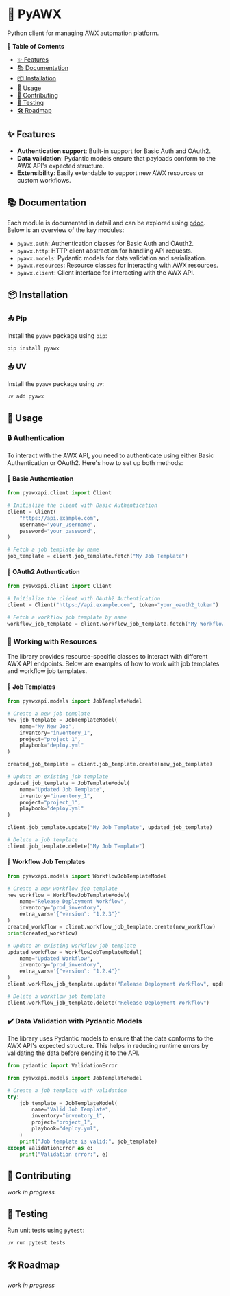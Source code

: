 # 🤖 PyAWX

Python client for managing AWX automation platform.

**📌 Table of Contents**

- [✨ Features](#-features)
- [📚 Documentation](#-documentation)
- [📦 Installation](#-installation)
- [📖 Usage](#-usage)
- [🤝 Contributing](#-contributing)
- [🧪 Testing](#-testing)
- [🛠️ Roadmap](#-roadmap)

## ✨ Features

- **Authentication support**: Built-in support for Basic Auth and OAuth2.
- **Data validation**: Pydantic models ensure that payloads conform to the AWX
  API's expected structure.
- **Extensibility**: Easily extendable to support new AWX resources or custom
  workflows.

## 📚 Documentation

Each module is documented in detail and can be explored using
[pdoc](https://pdoc.dev). Below is an overview of the key modules:

- `pyawx.auth`: Authentication classes for Basic Auth and OAuth2.
- `pyawx.http`: HTTP client abstraction for handling API requests.
- `pyawx.models`: Pydantic models for data validation and serialization.
- `pyawx.resources`: Resource classes for interacting with AWX resources.
- `pyawx.client`: Client interface for interacting with the AWX API.

## 📦 Installation

### 📥 Pip

Install the `pyawx` package using `pip`:

```bash
pip install pyawx
```

### 📥 UV

Install the `pyawx` package using `uv`:

```bash
uv add pyawx
```

## 📖 Usage

### 🔒 Authentication

To interact with the AWX API, you need to authenticate using either Basic
Authentication or OAuth2. Here's how to set up both methods:

#### 🔑 Basic Authentication

```python
from pyawxapi.client import Client

# Initialize the client with Basic Authentication
client = Client(
    "https://api.example.com",
    username="your_username",
    password="your_password",
)

# Fetch a job template by name
job_template = client.job_template.fetch("My Job Template")
```

#### 🔑 OAuth2 Authentication

```python
from pyawxapi.client import Client

# Initialize the client with OAuth2 Authentication
client = Client("https://api.example.com", token="your_oauth2_token")

# Fetch a workflow job template by name
workflow_job_template = client.workflow_job_template.fetch("My Workflow Job Template")
```

### 🔄 Working with Resources

The library provides resource-specific classes to interact with different AWX API
endpoints. Below are examples of how to work with job templates and workflow job
templates.

#### 📜 Job Templates

```python
from pyawxapi.models import JobTemplateModel

# Create a new job template
new_job_template = JobTemplateModel(
    name="My New Job",
    inventory="inventory_1",
    project="project_1",
    playbook="deploy.yml"
)

created_job_template = client.job_template.create(new_job_template)

# Update an existing job template
updated_job_template = JobTemplateModel(
    name="Updated Job Template",
    inventory="inventory_1",
    project="project_1",
    playbook="deploy.yml"
)

client.job_template.update("My Job Template", updated_job_template)

# Delete a job template
client.job_template.delete("My Job Template")
```

#### 📜 Workflow Job Templates

```python
from pyawxapi.models import WorkflowJobTemplateModel

# Create a new workflow job template
new_workflow = WorkflowJobTemplateModel(
    name="Release Deployment Workflow",
    inventory="prod_inventory",
    extra_vars='{"version": "1.2.3"}'
)
created_workflow = client.workflow_job_template.create(new_workflow)
print(created_workflow)

# Update an existing workflow job template
updated_workflow = WorkflowJobTemplateModel(
    name="Updated Workflow",
    inventory="prod_inventory",
    extra_vars='{"version": "1.2.4"}'
)
client.workflow_job_template.update("Release Deployment Workflow", updated_workflow)

# Delete a workflow job template
client.workflow_job_template.delete("Release Deployment Workflow")
```

### ✔️ Data Validation with Pydantic Models

The library uses Pydantic models to ensure that the data conforms to the AWX API's
expected structure. This helps in reducing runtime errors by validating the data
before sending it to the API.

```python
from pydantic import ValidationError

from pyawxapi.models import JobTemplateModel

# Create a job template with validation
try:
    job_template = JobTemplateModel(
        name="Valid Job Template",
        inventory="inventory_1",
        project="project_1",
        playbook="deploy.yml",
    )
    print("Job template is valid:", job_template)
except ValidationError as e:
    print("Validation error:", e)
```

## 🤝 Contributing

_work in progress_

## 🧪 Testing

Run unit tests using `pytest`:

```sh
uv run pytest tests
```

## 🛠️ Roadmap

_work in progress_
